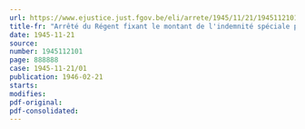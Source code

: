 ```yaml
---
url: https://www.ejustice.just.fgov.be/eli/arrete/1945/11/21/1945112101/justel
title-fr: "Arrêté du Régent fixant le montant de l'indemnité spéciale pour frais de cure (rapporté par AM 03-03-1948, art. 2)"
date: 1945-11-21
source:
number: 1945112101
page: 888888
case: 1945-11-21/01
publication: 1946-02-21
starts:
modifies:
pdf-original:
pdf-consolidated:
---
```


